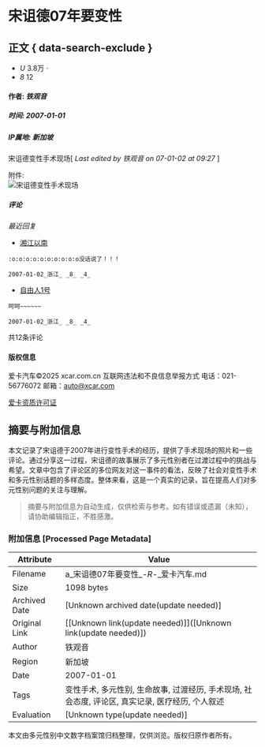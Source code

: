 # 宋诅德07年要变性

## 正文 { data-search-exclude }


-   _U_ 3.8万 _·_
-   _8_ 12

#### 作者: *铁观音*
##### 时间: 2007-01-01
##### IP属地: 新加坡

宋诅德变性手术现场\[ _Last edited by *铁观音* on 07-01-02 at 09:27_ \]

附件:  
![宋诅德变性手术现场](http://image.xcar.com.cn/attachments/day_070101/1640_Kn03_1.jpg-app)

##### 评论

_最近回复_

-    [湘江以南](https://a.xcar.com.cn/aikahao/author/668219.html?uid=668219&referer=%2F%2Fa.xcar.com.cn%2Fbbs%2Fthread-4618685-0.html#zoneclick=126512)
    
    :o:o:o:o:o:o:o:o:o:o没话说了！！！
    
    2007-01-02_浙江_ _8_ _4_
    
-    [自由人1号](https://a.xcar.com.cn/aikahao/author/302519.html?uid=302519&referer=%2F%2Fa.xcar.com.cn%2Fbbs%2Fthread-4618685-0.html#zoneclick=126512)
    
    呵呵~~~~~~
    
    2007-01-02_浙江_ _8_ _4_

共12条评论

#### 版权信息
爱卡汽车©2025  xcar.com.cn 互联网违法和不良信息举报方式 电话：021-56776072 邮箱：auto@xcar.com

[爱卡资质许可证](https://a.xcar.com.cn/about/license)
<!-- tcd_original_link https://a.xcar.com.cn/bbs/thread-4618685-0.html -->


## 摘要与附加信息

<!-- tcd_abstract -->
本文记录了宋诅德于2007年进行变性手术的经历，提供了手术现场的照片和一些评论。通过分享这一过程，宋诅德的故事展示了多元性别者在过渡过程中的挑战与希望。文章中包含了评论区的多位网友对这一事件的看法，反映了社会对变性手术和多元性别话题的多样态度。整体来看，这是一个真实的记录，旨在提高人们对多元性别问题的关注与理解。
<!-- tcd_abstract_end -->

> 摘要与附加信息为自动生成，仅供检索与参考。如有错误或遗漏（未知），请协助编辑指正，不胜感激。

### 附加信息 [Processed Page Metadata]

| Attribute       | Value                                  |
|-----------------|----------------------------------------|
| Filename        | a_宋诅德07年要变性_-_R_-_爱卡汽车.md                             |
| Size            | 1098 bytes                           |
| Archived Date   | [Unknown archived date(update needed)]                             |
| Original Link   | [[Unknown link(update needed)]]([Unknown link(update needed)])                       |
| Author          | 铁观音                               |
| Region          | 新加坡                               |
| Date            | 2007-01-01                                 |
| Tags            | 变性手术, 多元性别, 生命故事, 过渡经历, 手术现场, 社会态度, 评论区, 真实记录, 医疗经历, 个人叙述                                 |
| Evaluation            | [Unknown type(update needed)]                                 |
<!-- tcd_table_end -->

本文由多元性别中文数字档案馆归档整理，仅供浏览。版权归原作者所有。
